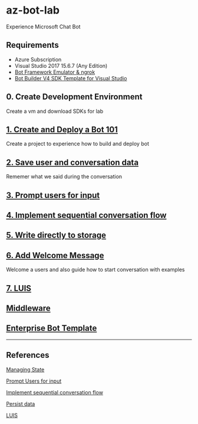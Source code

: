 # az-bot-lab

Experience Microsoft Chat Bot

## Requirements

- Azure Subscription
- Visual Studio 2017 15.6.7 (Any Edition)
- [Bot Framework Emulator & ngrok](https://docs.microsoft.com/en-us/azure/bot-service/bot-service-debug-emulator?view=azure-bot-service-4.0)
- [Bot Builder V4 SDK Template for Visual Studio](https://marketplace.visualstudio.com/items?itemName=BotBuilder.botbuilderv4)

## 0. Create Development Environment

Create a vm and download SDKs for lab

## [1. Create and Deploy a Bot 101](./01.CreateAndDeployBot.md)

Create a project to experience how to build and deploy bot

## [2. Save user and conversation data](./02.ManageState.md)

Rememer what we said during the conversation

## [3. Prompt users for input](./03.PromptUserInput.md)

## [4. Implement sequential conversation flow](./04.SequentialFlow.md)

## [5. Write directly to storage](./05.PersisData.md)

## [6. Add Welcome Message](./06.WelcomeMessage.md)

Welcome a users and also guide how to start conversation with examples

## [7. LUIS](./07.IntegrateLUIS.md)

## [Middleware](./08.Middleware.md)

## [Enterprise Bot Template](./09.BotTemplate.md)

---

## References

[Managing State](https://docs.microsoft.com/en-us/azure/bot-service/bot-builder-concept-state?view=azure-bot-service-4.0)

[Prompt Users for input](https://docs.microsoft.com/en-us/azure/bot-service/bot-builder-primitive-prompts?view=azure-bot-service-4.0&tabs=csharp)

[Implement sequential conversation flow](https://docs.microsoft.com/en-us/azure/bot-service/bot-builder-dialog-manage-conversation-flow?view=azure-bot-service-4.0&tabs=csharp)

[Persist data](https://docs.microsoft.com/en-us/azure/bot-service/bot-builder-tutorial-persist-user-inputs?view=azure-bot-service-4.0&tabs=csharp)

[LUIS](http://aihelpwebsite.com/Blog/EntryId/1033/Using-LUIS-Language-Understanding-Intelligent-Service-MS-Bot-Framework-V4-Preview-Edition)
